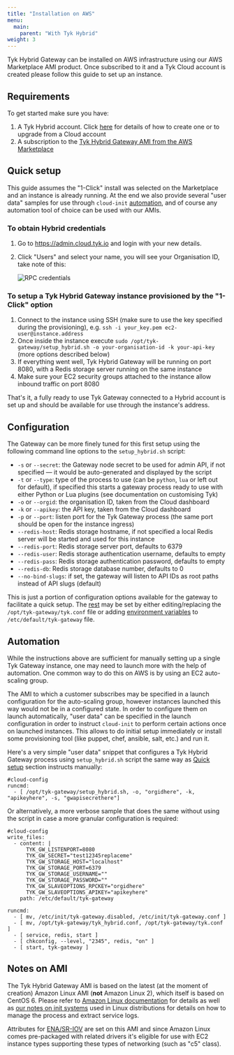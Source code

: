```yaml
---
title: "Installation on AWS"
menu:
  main:
    parent: "With Tyk Hybrid"
weight: 3
---
```


Tyk Hybrid Gateway can be installed on AWS infrastructure using our AWS Marketplace AMI product. Once subscribed to it and a Tyk Cloud account is created please follow this guide to set up an instance.

## <a name="requirements"></a>Requirements

To get started make sure you have:

1. A Tyk Hybrid account. Click [here][1] for details of how to create one or to upgrade from a Cloud account
2. A subscription to the [Tyk Hybrid Gateway AMI from the AWS Marketplace](https://aws.amazon.com/marketplace/pp/B07BVPCL4R)

## <a name="quick-setup"></a>Quick setup

This guide assumes the "1-Click" install was selected on the Marketplace and an instance is already running. At the end we also provide several "user data" samples for use through `cloud-init` [automation](#automation), and of course any automation tool of choice can be used with our AMIs.

### To obtain Hybrid credentials

1.  Go to <https://admin.cloud.tyk.io> and login with your new details.
2.  Click "Users" and select your name, you will see your Organisation ID, take note of this:
    
    ![RPC credentials][2]

### To setup a Tyk Hybrid Gateway instance provisioned by the "1-Click" option

1. Connect to the instance using SSH (make sure to use the key specified during the provisioning), e.g. `ssh -i your_key.pem ec2-user@instance.address`
2. Once inside the instance execute `sudo /opt/tyk-gateway/setup_hybrid.sh -o your-organisation-id -k your-api-key` (more options described below)
3. If everything went well, Tyk Hybrid Gateway will be running on port 8080, with a Redis storage server running on the same instance
4. Make sure your EC2 security groups attached to the instance allow inbound traffic on port 8080

That's it, a fully ready to use Tyk Gateway connected to a Hybrid account is set up and should be available for use through the instance's address.

## <a name="configuration"></a>Configuration

The Gateway can be more finely tuned for this first setup using the following command line options to the `setup_hybrid.sh` script:

* `-s` or `--secret`: the Gateway node secret to be used for admin API, if not specified — it would be auto-generated and displayed by the script
* `-t` or `--type`: type of the process to use (can be `python`, `lua` or left out for default), if specified this starts a gateway process ready to use with either Python or Lua plugins (see documentation on customising Tyk)
* `-o` or `--orgid`: the organisation ID, taken from the Cloud dashboard
* `-k` or `--apikey`: the API key, taken from the Cloud dashboard
* `-p` or `--port`: listen port for the Tyk Gateway process (the same port should be open for the instance ingress)
* `--redis-host`: Redis storage hostname, if not specified a local Redis server will be started and used for this instance
* `--redis-port`: Redis storage server port, defaults to 6379
* `--redis-user`: Redis storage authentication username, defaults to empty
* `--redis-pass`: Redis storage authentication password, defaults to empty
* `--redis-db`: Redis storage database number, defaults to 0
* `--no-bind-slugs`: if set, the gateway will listen to API IDs as root paths instead of API slugs (default)

This is just a portion of configuration options available for the gateway to facilitate a quick setup. The [rest][4] may be set by either editing/replacing the `/opt/tyk-gateway/tyk.conf` file or adding [environment variables][3] to `/etc/default/tyk-gateway` file.


## <a name="automation"></a>Automation

While the instructions above are sufficient for manually setting up a single Tyk Gateway instance, one may need to launch more with the help of automation. One common way to do this on AWS is by using an EC2 auto-scaling group.

The AMI to which a customer subscribes may be specified in a launch configuration for the auto-scaling group, however instances launched this way would not be in a configured state. In order to configure them on launch automatically, "user data" can be specified in the launch configuration in order to instruct `cloud-init` to perform certain actions once on launched instances. This allows to do initial setup immediately or install some provisioning tool (like puppet, chef, ansible, salt, etc.) and run it.

Here's a very simple "user data" snippet that configures a Tyk Hybrid Gateway process using `setup_hybrid.sh` script the same way as [Quick setup](#quick-setup) section instructs manually:

```{.copyWrapper}
#cloud-config
runcmd:
  - [ /opt/tyk-gateway/setup_hybrid.sh, -o, "orgidhere", -k, "apikeyhere", -s, "gwapisecrethere"]
```

Or alternatively, a more verbose sample that does the same without using the script in case a more granular configuration is required:

```{.copyWrapper}
#cloud-config
write_files:
  - content: |
      TYK_GW_LISTENPORT=8080
      TYK_GW_SECRET="test12345replaceme"
      TYK_GW_STORAGE_HOST="localhost"
      TYK_GW_STORAGE_PORT=6379
      TYK_GW_STORAGE_USERNAME=""
      TYK_GW_STORAGE_PASSWORD=""
      TYK_GW_SLAVEOPTIONS_RPCKEY="orgidhere"
      TYK_GW_SLAVEOPTIONS_APIKEY="apikeyhere"
    path: /etc/default/tyk-gateway

runcmd:
  - [ mv, /etc/init/tyk-gateway.disabled, /etc/init/tyk-gateway.conf ]
  - [ mv, /opt/tyk-gateway/tyk_hybrid.conf, /opt/tyk-gateway/tyk.conf ]
  - [ service, redis, start ]
  - [ chkconfig, --level, "2345", redis, "on" ]
  - [ start, tyk-gateway ]
```

## <a name="ami-notes"></a>Notes on AMI

The Tyk Hybrid Gateway AMI is based on the latest (at the moment of creation) Amazon Linux AMI (**not** Amazon Linux 2), which itself is based on CentOS 6. Please refer to [Amazon Linux documentation][5] for details as well as [our notes on init systems][6] used in Linux distributions for details on how to manage the process and extract service logs.

Attributes for [ENA/SR-IOV][7] are set on this AMI and since Amazon Linux comes pre-packaged with related drivers it's eligible for use with EC2 instance types supporting these types of networking (such as "c5" class).

 [1]: /docs/get-started/with-tyk-hybrid/create-an-account/
 [2]: /docs/img/dashboard/system-management/org_id.png
 [3]: /docs/configure/gateway-env-variables/
 [4]: /docs/configure/tyk-gateway-configuration-options/
 [5]: https://docs.aws.amazon.com/AWSEC2/latest/UserGuide/amazon-linux-ami-basics.html
 [6]: /docs/get-started/with-tyk-on-premise/#init-systems
 [7]: https://docs.aws.amazon.com/AWSEC2/latest/UserGuide/enhanced-networking.html
